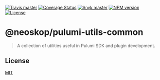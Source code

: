 [![Travis master](https://img.shields.io/travis/neoskop/pulumi-utils/master.svg)](https://travis-ci.org/neoskop/pulumi-utils)
[![Coverage Status](https://coveralls.io/repos/github/neoskop/pulumi-utils/badge.svg)](https://coveralls.io/github/neoskop/pulumi-utils)
[![Snyk master](https://snyk.io/test/github/neoskop/pulumi-utils/master/badge.svg)](https://snyk.io/test/github/neoskop/pulumi-utils/master)
[![NPM version][npm-badge-common]][npm-link-common]
[![License][licence-common]][licence-link]

# @neoskop/pulumi-utils-common

> A collection of utilities useful in Pulumi SDK and plugin development.

## License

[MIT](licence-link)

[npm-badge-common]: https://img.shields.io/npm/v/@neoskop/pulumi-utils-common
[npm-link-common]: https://npmjs.com/package/@neoskop/pulumi-utils-common
[licence-link]: https://github.com/neoskop/pulumi-utils/blob/master/LICENSE
[licence-common]: https://img.shields.io/npm/l/%40neoskop%2Fpulumi-utils-common.svg
